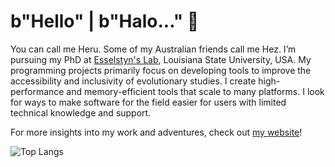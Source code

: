 # b"Hello" | b"Halo..." 👋

You can call me Heru. Some of my Australian friends call me Hez. I’m pursuing my PhD at [Esselstyn's Lab](https://esselstyn.github.io/), Louisiana State University, USA. My programming projects primarily focus on developing tools to improve the accessibility and inclusivity of evolutionary studies. I create high-performance and memory-efficient tools that scale to many platforms. I look for ways to make software for the field easier for users with limited technical knowledge and support.

For more insights into my work and adventures, check out [my website](https://hhandika.com/)!

![Top Langs](https://github-readme-stats.vercel.app/api/top-langs/?username=hhandika&hide=Batchfile,Ruby,CSS,html,Makefile,CMake&langs_count=10&theme=tokyonight&layout=compact)

